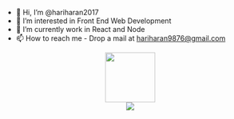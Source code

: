 - 👋 Hi, I’m @hariharan2017
- 👀 I’m interested in Front End Web Development
- 🌱 I’m currently work in React and Node
- 📫 How to reach me - Drop a mail at hariharan9876@gmail.com

<!---
hariharan2017/hariharan2017 is a ✨ special ✨ repository because its `README.md` (this file) appears on your GitHub profile.
You can click the Preview link to take a look at your changes.
--->
<div id="header" align="center">
  <img src="https://media.giphy.com/media/M9gbBd9nbDrOTu1Mqx/giphy.gif" width="100"/>
  <div id="badges" align="center>
    <a href="https://www.linkedin.com/in/hariharan-kannan-98a1b1191/">
      <img src="https://img.shields.io/badge/LinkedIn-blue?logo=linkedin&logoColor=white&style=plastic" />
    </a>
  </div>
</div>

